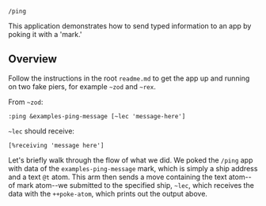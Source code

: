 `/ping`

This application demonstrates how to send typed information to an app by poking it with a 'mark.'

## Overview

Follow the instructions in the root `readme.md` to get the app up and running on two fake piers, for example `~zod` and `~rex`.

From `~zod`:

`:ping &examples-ping-message [~lec 'message-here']`

`~lec` should receive:

`[%receiving 'message here']`

Let's briefly walk through the flow of what we did. We poked the `/ping` app with data of the `examples-ping-message` mark, which is simply a ship address and a text `@t` atom. This arm then sends a move containing the text atom--of mark atom--we submitted to the specified ship, `~lec`, which receives the data with the `++poke-atom`, which prints out the output above.
